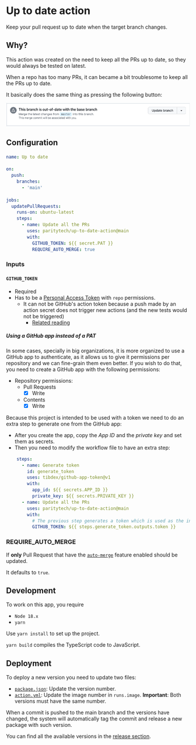 # Up to date action

Keep your pull request up to date when the target branch changes.

## Why?

This action was created on the need to keep all the PRs up to date, so they would always be tested on latest.

When a repo has too many PRs, it can became a bit troublesome to keep all the PRs up to date.

It basically does the same thing as pressing the following button:

![update-button](./.github/update-branch.png)

## Configuration

```yml
name: Up to date

on:
  push:
    branches:
      - 'main'

jobs:
  updatePullRequests:
    runs-on: ubuntu-latest
    steps:
      - name: Update all the PRs
        uses: paritytech/up-to-date-action@main
        with:
          GITHUB_TOKEN: ${{ secret.PAT }}
          REQUIRE_AUTO_MERGE: true
```

### Inputs

#### `GITHUB_TOKEN`
- Required
- Has to be a [Personal Access Token](https://github.com/settings/tokens/) with `repo` permissions.
  - It can not be GitHub's action token because a push made by an action secret does not trigger new actions (and the new tests would not be triggered)
    - [Related reading](https://github.com/orgs/community/discussions/25702#discussioncomment-3248819)

##### Using a GitHub app instead of a PAT
In some cases, specially in big organizations, it is more organized to use a GitHub app to authenticate, as it allows us to give it permissions per repository and we can fine-grain them even better. If you wish to do that, you need to create a GitHub app with the following permissions:
- Repository permissions:
	- Pull Requests
		- [x] Write
    - Contents
        - [x] Write

Because this project is intended to be used with a token we need to do an extra step to generate one from the GitHub app:
- After you create the app, copy the *App ID* and the *private key* and set them as secrets.
- Then you need to modify the workflow file to have an extra step:
```yml
    steps:
      - name: Generate token
        id: generate_token
        uses: tibdex/github-app-token@v1
        with:
          app_id: ${{ secrets.APP_ID }}
          private_key: ${{ secrets.PRIVATE_KEY }}
      - name: Update all the PRs
        uses: paritytech/up-to-date-action@main
        with:
          # The previous step generates a token which is used as the input for this action
          GITHUB_TOKEN: ${{ steps.generate_token.outputs.token }}
```

### REQUIRE_AUTO_MERGE

If **only** Pull Request that have the [`auto-merge`](https://docs.github.com/en/pull-requests/collaborating-with-pull-requests/incorporating-changes-from-a-pull-request/automatically-merging-a-pull-request) feature enabled should be updated.

It defaults to `true`.

## Development
To work on this app, you require
- `Node 18.x`
- `yarn`

Use `yarn install` to set up the project.

`yarn build` compiles the TypeScript code to JavaScript.

## Deployment
To deploy a new version you need to update two files:
- [`package.json`](./package.json): Update the version number.
- [`action.yml`](./action.yml): Update the image number in `runs.image`.
**Important**: Both versions must have the same number.

When a commit is pushed to the main branch and the versions have changed, the system will automatically tag the commit and release a new package with such version.

You can find all the available versions in the [release section](../releases).
